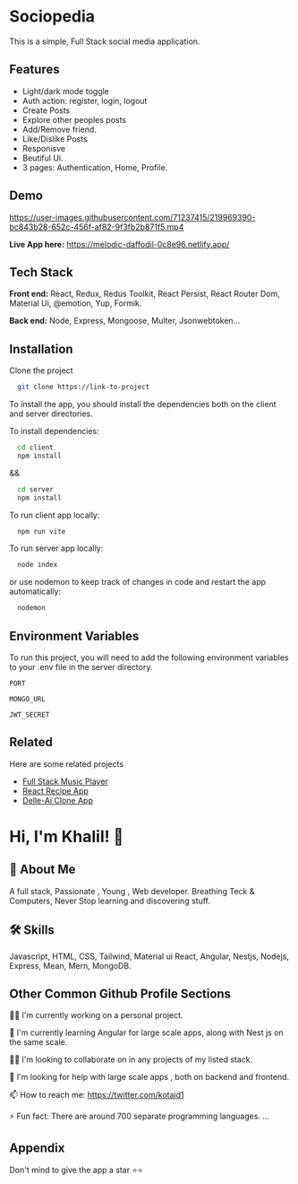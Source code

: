 
# Sociopedia

This is a simple, Full Stack social media application.


## Features

- Light/dark mode toggle
- Auth action: register, login, logout
- Create Posts
- Explore other peoples posts
- Add/Remove friend.
- Like/Dislike Posts
- Responisve
- Beutiful Ui.
- 3 pages: Authentication, Home, Profile.


## Demo
https://user-images.githubusercontent.com/71237415/219969390-bc843b28-652c-456f-af82-9f3fb2b871f5.mp4







**Live App here:** https://melodic-daffodil-0c8e96.netlify.app/

## Tech Stack

**Front end:** React, Redux, Redus Toolkit, React Persist, React Router Dom,  Material Ui, @emotion, Yup, Formik.

**Back end:** Node, Express, Mongoose, Multer, Jsonwebtoken...


## Installation

Clone the project

```bash
  git clone https://link-to-project
```


To install the app, you should install the dependencies both on the client and server directories.

To install dependencies:
```bash
  cd client
  npm install
```
&&
```bash
  cd server
  npm install
```

To run client app locally:
```bash
  npm run vite
```

To run server app locally:
```bash
  node index
```
or use nodemon to keep track of changes in code and restart the app automatically:
```bash
  nodemon
```


    
## Environment Variables

To run this project, you will need to add the following environment variables to your .env file in the server directory.

`PORT`

`MONGO_URL`

`JWT_SECRET`


## Related

Here are some related projects

- [Full Stack Music Player](https://github.com/kotaid/vanilla-js-audio-player)
- [React Recipe App](https://github.com/kotaid/simple-recipe-app)
- [Delle-Ai Clone App](https://github.com/kotaid/Dalle-clone)


# Hi, I'm Khalil! 👋


## 🚀 About Me
A full stack, Passionate , Young , Web developer. Breathing Teck & Computers, Never Stop learning and discovering stuff.

 


## 🛠 Skills
Javascript, HTML, CSS, Tailwind, Material ui React, Angular, Nestjs, Nodejs, Express, Mean, Mern, MongoDB.


## Other Common Github Profile Sections
👩‍💻 I'm currently working on a personal project.

🧠 I'm currently learning Angular for large scale apps, along with Nest js on the same scale.

👯‍♀️ I'm looking to collaborate on in any projects of my listed stack.

🤔 I'm looking for help with large scale apps , both on backend and frontend.


📫 How to reach me: https://twitter.com/kotaid1


⚡️ Fun fact: There are around 700 separate programming languages. ...


## Appendix

Don't mind to give the app a star :star::star:

